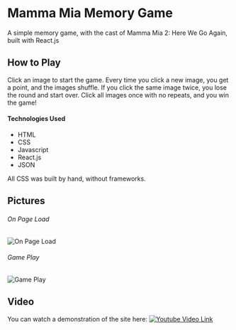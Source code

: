 # Mamma Mia Memory Game

A simple memory game, with the cast of Mamma Mia 2: Here We Go Again, built with React.js

## How to Play

Click an image to start the game. Every time you click a new image, you get a point, and the images shuffle. If you click the same image twice, you lose the round and start over. Click all images once with no repeats, and you win the game!

#### Technologies Used

- HTML
- CSS
- Javascript
- React.js
- JSON

All CSS was built by hand, without frameworks.

## Pictures

###### On Page Load
![On Page Load](https://i.imgur.com/uMrocwx.png "On Page Load")
###### Game Play
![Game Play](https://i.imgur.com/inUGb6f.png "Game Play")

## Video
You can watch a demonstration of the site here:
[![Youtube Video Link](https://i.imgur.com/mOeU9pi.png)](https://youtu.be/1WHxRjczSQo)
